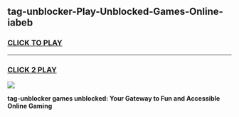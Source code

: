 
## tag-unblocker-Play-Unblocked-Games-Online-iabeb
<h3>
<a href="https://premium76.site?title=tag-unblocker&ref=25A">CLICK TO PLAY</a></h3>
<hr>

<h3>
<a href="https://premium76.site?title=tag-unblocker&ref=25A">CLICK 2 PLAY</a>
  
</h3>

<a href="https://premium76.site?title=tag-unblocker&ref=25A"><img src="https://clearcache.store/games.png"></a>


**tag-unblocker games unblocked: Your Gateway to Fun and Accessible Online Gaming**
